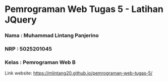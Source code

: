 # Pemrograman Web Tugas 5 - Latihan JQuery

### Nama : Muhammad Lintang Panjerino

### NRP : 5025201045

### Kelas : Pemrograman Web B

Link website: https://mlintang20.github.io/pemrograman-web-tugas-5/
